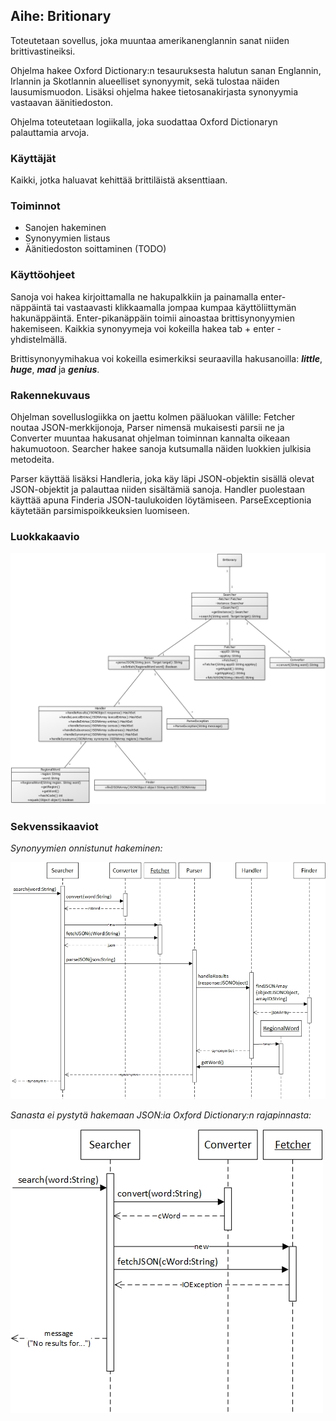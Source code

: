 ## **Aihe:** Britionary

Toteutetaan sovellus, joka muuntaa amerikanenglannin sanat niiden brittivastineiksi.

Ohjelma hakee Oxford Dictionary:n tesauruksesta halutun sanan Englannin, Irlannin ja Skotlannin alueelliset synonyymit, sekä tulostaa näiden lausumismuodon. Lisäksi ohjelma hakee tietosanakirjasta synonyymia vastaavan äänitiedoston.

Ohjelma toteutetaan logiikalla, joka suodattaa Oxford Dictionaryn palauttamia arvoja.

### **Käyttäjät**
Kaikki, jotka haluavat kehittää brittiläistä aksenttiaan.

### **Toiminnot**
* Sanojen hakeminen
* Synonyymien listaus
* Äänitiedoston soittaminen (TODO)

### **Käyttöohjeet**
Sanoja voi hakea kirjoittamalla ne hakupalkkiin ja painamalla enter-näppäintä tai vastaavasti klikkaamalla jompaa kumpaa käyttöliittymän hakunäppäintä. Enter-pikanäppäin toimii ainoastaa brittisynonyymien hakemiseen. Kaikkia synonyymeja voi kokeilla hakea tab + enter -yhdistelmällä.

Brittisynonyymihakua voi kokeilla esimerkiksi seuraavilla hakusanoilla: __*little*__, __*huge*__, __*mad*__ ja __*genius*__.
### **Rakennekuvaus**
Ohjelman sovelluslogiikka on jaettu kolmen pääluokan välille: Fetcher noutaa JSON-merkkijonoja, Parser nimensä mukaisesti parsii ne ja Converter muuntaa hakusanat ohjelman toiminnan kannalta oikeaan hakumuotoon. Searcher hakee sanoja kutsumalla näiden luokkien julkisia metodeita.

Parser käyttää lisäksi Handleria, joka käy läpi JSON-objektin sisällä olevat JSON-objektit ja palauttaa niiden sisältämiä sanoja. Handler puolestaan käyttää apuna Finderia JSON-taulukoiden löytämiseen. ParseExceptionia käytetään parsimispoikkeuksien luomiseen.

### **Luokkakaavio**
![Luokkakaavio](luokkakaavio.png)

### **Sekvenssikaaviot**
_Synonyymien onnistunut hakeminen:_

![Sekvenssikaavio](sekvenssikaavio.jpg)

_Sanasta ei pystytä hakemaan JSON:ia Oxford Dictionary:n rajapinnasta:_

![Sekvenssikaavio](sekvenssikaavio_fail.jpg)
